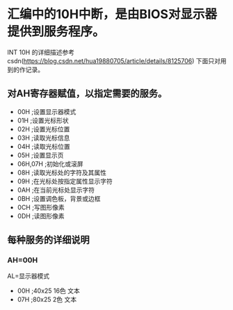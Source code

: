 # 汇编中的10H中断，是由BIOS对显示器提供到服务程序。
INT 10H 的详细描述参考csdn(https://blog.csdn.net/hua19880705/article/details/8125706)
下面只对用到的作记录。

## 对AH寄存器赋值，以指定需要的服务。
* 00H           ;设置显示器模式
* 01H           ;设置光标形状
* 02H           ;设置光标位置
* 03H           ;读取光标信息
* 04H           ;读取光标位置
* 05H           ;设置显示页
* 06H,07H       ;初始化或滚屏
* 08H           ;读取光标处的字符及其属性
* 09H           ;在光标处按指定属性显示字符
* 0AH           ;在当前光标处显示字符
* 0BH           ;设置调色板，背景或边框
* 0CH           ;写图形像素
* 0DH           ;读图形像素

## 每种服务的详细说明

### AH=00H
AL=显示器模式

* 00H           ;40x25 16色 文本
* 07H           ;80x25  2色 文本 



